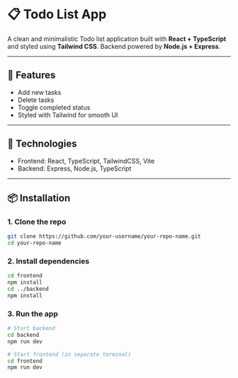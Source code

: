# 📋 Todo List App

A clean and minimalistic Todo list application built with **React + TypeScript** and styled using **Tailwind CSS**. Backend powered by **Node.js + Express**.

---

## 🚀 Features

- Add new tasks
- Delete tasks
- Toggle completed status
- Styled with Tailwind for smooth UI

---

## 🧰 Technologies

- Frontend: React, TypeScript, TailwindCSS, Vite
- Backend: Express, Node.js, TypeScript

---

## 📦 Installation

### 1. Clone the repo

```bash
git clone https://github.com/your-username/your-repo-name.git
cd your-repo-name
```

### 2. Install dependencies

```bash
cd frontend
npm install
cd ../backend
npm install
```

### 3. Run the app

```bash
# Start backend
cd backend
npm run dev

# Start frontend (in separate terminal)
cd frontend
npm run dev
```
